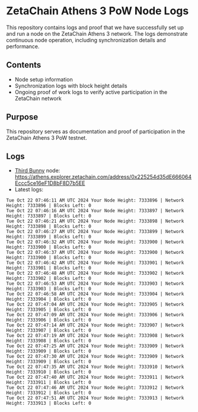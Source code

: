# ZetaChain Athens 3 PoW Node Logs
This repository contains logs and proof that we have successfully set up and run a node on the ZetaChain Athens 3 network. The logs demonstrate continuous node operation, including synchronization details and performance.

## Contents
- Node setup information
- Synchronization logs with block height details
- Ongoing proof of work logs to verify active participation in the ZetaChain network

## Purpose
This repository serves as documentation and proof of participation in the ZetaChain Athens 3 PoW testnet.

## Logs

- [Third Bunny](https://thirdbunny.xyz/) node: https://athens.explorer.zetachain.com/address/0x225254d35dE666064Eccc5ce16eF1D8bF8D7b5EE
- Latest logs:
```
Tue Oct 22 07:46:11 AM UTC 2024 Your Node Height: 7333896 | Network Height: 7333896 | Blocks Left: 0
Tue Oct 22 07:46:16 AM UTC 2024 Your Node Height: 7333897 | Network Height: 7333897 | Blocks Left: 0
Tue Oct 22 07:46:21 AM UTC 2024 Your Node Height: 7333898 | Network Height: 7333898 | Blocks Left: 0
Tue Oct 22 07:46:27 AM UTC 2024 Your Node Height: 7333899 | Network Height: 7333899 | Blocks Left: 0
Tue Oct 22 07:46:32 AM UTC 2024 Your Node Height: 7333900 | Network Height: 7333900 | Blocks Left: 0
Tue Oct 22 07:46:37 AM UTC 2024 Your Node Height: 7333900 | Network Height: 7333900 | Blocks Left: 0
Tue Oct 22 07:46:42 AM UTC 2024 Your Node Height: 7333901 | Network Height: 7333901 | Blocks Left: 0
Tue Oct 22 07:46:48 AM UTC 2024 Your Node Height: 7333902 | Network Height: 7333902 | Blocks Left: 0
Tue Oct 22 07:46:53 AM UTC 2024 Your Node Height: 7333903 | Network Height: 7333903 | Blocks Left: 0
Tue Oct 22 07:46:58 AM UTC 2024 Your Node Height: 7333904 | Network Height: 7333904 | Blocks Left: 0
Tue Oct 22 07:47:04 AM UTC 2024 Your Node Height: 7333905 | Network Height: 7333905 | Blocks Left: 0
Tue Oct 22 07:47:09 AM UTC 2024 Your Node Height: 7333906 | Network Height: 7333906 | Blocks Left: 0
Tue Oct 22 07:47:14 AM UTC 2024 Your Node Height: 7333907 | Network Height: 7333907 | Blocks Left: 0
Tue Oct 22 07:47:19 AM UTC 2024 Your Node Height: 7333908 | Network Height: 7333908 | Blocks Left: 0
Tue Oct 22 07:47:25 AM UTC 2024 Your Node Height: 7333909 | Network Height: 7333909 | Blocks Left: 0
Tue Oct 22 07:47:30 AM UTC 2024 Your Node Height: 7333909 | Network Height: 7333909 | Blocks Left: 0
Tue Oct 22 07:47:35 AM UTC 2024 Your Node Height: 7333910 | Network Height: 7333910 | Blocks Left: 0
Tue Oct 22 07:47:40 AM UTC 2024 Your Node Height: 7333911 | Network Height: 7333911 | Blocks Left: 0
Tue Oct 22 07:47:46 AM UTC 2024 Your Node Height: 7333912 | Network Height: 7333912 | Blocks Left: 0
Tue Oct 22 07:47:51 AM UTC 2024 Your Node Height: 7333913 | Network Height: 7333913 | Blocks Left: 0
```
